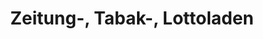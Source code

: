 ---
title: "Zeitung-, Tabak-, Lottoladen"
url: /berlin/zeitung-tabak-lottoladen/
shop: Zeitungen
---
